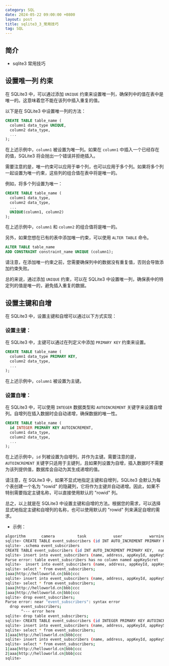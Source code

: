 ```yaml
---
category: SQL
date: 2024-05-22 09:00:00 +0800
layout: post
title: sqlite3_3_常用技巧
tag: SQL
---
```

## 简介

+ sqlite3 常用技巧

## 设置唯一列 约束

在 SQLite3 中，可以通过添加 `UNIQUE` 约束来设置唯一列，确保列中的值在表中是唯一的。这意味着您不能在该列中插入重复的值。

以下是在 SQLite3 中设置唯一列的方法：

```sql
CREATE TABLE table_name (
  column1 data_type UNIQUE,
  column2 data_type,
  ...
);
```

在上述示例中，`column1` 被设置为唯一列。如果在 `column1` 中插入一个已经存在的值，SQLite3 将会抛出一个错误并拒绝插入。

需要注意的是，唯一约束可以应用于单个列，也可以应用于多个列。如果将多个列一起设置为唯一约束，这些列的组合值在表中将是唯一的。

例如，将多个列设置为唯一：

```sql
CREATE TABLE table_name (
  column1 data_type,
  column2 data_type,
  ...
  UNIQUE(column1, column2)
);
```

在上述示例中，`column1` 和 `column2` 的组合值将是唯一的。

另外，如果您想在已有的表中添加唯一约束，可以使用 `ALTER TABLE` 命令。

```sql
ALTER TABLE table_name
ADD CONSTRAINT constraint_name UNIQUE (column1);
```

请注意，在添加唯一约束之前，您需要确保列中的数据没有重复值，否则会导致添加约束失败。

总的来说，通过添加 `UNIQUE` 约束，可以在 SQLite3 中设置唯一列，确保表中的特定列的值是唯一的，避免插入重复的数据。

## 设置主键和自增

在 SQLite3 中，设置主键和自增可以通过以下方式实现：

### 设置主键：
在 SQLite3 中，主键可以通过在列定义中添加 `PRIMARY KEY` 约束来设置。

```sql
CREATE TABLE table_name (
  column1 data_type PRIMARY KEY,
  column2 data_type,
  ...
);
```

在上述示例中，`column1` 被设置为主键。

### 设置自增：
在 SQLite3 中，可以使用 `INTEGER` 数据类型和 `AUTOINCREMENT` 关键字来设置自增列。自增列在插入数据时会自动递增，确保数据的唯一性。

```sql
CREATE TABLE table_name (
  id INTEGER PRIMARY KEY AUTOINCREMENT,
  column1 data_type,
  column2 data_type,
  ...
);
```

在上述示例中，`id` 列被设置为自增列，并作为主键。需要注意的是，`AUTOINCREMENT` 关键字只适用于主键列，且如果列设置为自增，插入数据时不需要为该列提供值，数据库会自动为其生成递增的值。

请注意，在 SQLite3 中，如果不显式地指定主键和自增列，SQLite3 会默认为每个表创建一个名为 "rowid" 的隐藏列，它将作为主键并自动递增。因此，如果不特别需要指定主键名称，可以直接使用默认的 "rowid" 列。

总之，以上就是在 SQLite3 中设置主键和自增的方法。根据您的需求，可以选择显式地指定主键和自增列的名称，也可以使用默认的 "rowid" 列来满足自增的需求。

+ 示例：
```bash 
algorithm       camera          task            user            warning_record
sqlite> CREATE TABLE event_subscribers (id INT AUTO_INCREMENT PRIMARY KEY,  name TEXT, address TEXT, appKeyId TEXT, appKeySecret TEXT);
sqlite> .schema event_subscribers 
CREATE TABLE event_subscribers (id INT AUTO_INCREMENT PRIMARY KEY,  name TEXT, address TEXT, appKeyId TEXT, appKeySecret TEXT);
sqlite> insert into event_subscribers (name, address, appKeyId, appKeyScret) values ("aaa", "http://helloworld.cn", "bbb", "ccc");
Parse error: table event_subscribers has no column named appKeyScret
sqlite>  insert into event_subscribers (name, address, appKeyId, appKeySecret) values ("aaa", "http://helloworld.cn", "bbb", "ccc");
sqlite> select * from event_subscribers;
|aaa|http://helloworld.cn|bbb|ccc
sqlite> insert into event_subscribers (name, address, appKeyId, appKeySecret) values ("aaa", "http://helloworld.cn", "bbb", "ccc");
sqlite> select * from event_subscribers;
|aaa|http://helloworld.cn|bbb|ccc
|aaa|http://helloworld.cn|bbb|ccc
sqlite> drop event_subscribers;
Parse error: near "event_subscribers": syntax error
  drop event_subscribers;
       ^--- error here
sqlite> drop table event_subscribers;
sqlite> CREATE TABLE event_subscribers (id INTEGER PRIMARY KEY AUTOINCREMENT, name TEXT, address TEXT, appKeyId TEXT, appKeySecret TEXT);
sqlite> insert into event_subscribers (name, address, appKeyId, appKeySecret) values ("aaa", "http://helloworld.cn", "bbb", "ccc");
sqlite> select * from event_subscribers;
1|aaa|http://helloworld.cn|bbb|ccc
sqlite> insert into event_subscribers (name, address, appKeyId, appKeySecret) values ("aaa", "http://helloworld.cn", "bbb", "ccc");
sqlite> select * from event_subscribers;
1|aaa|http://helloworld.cn|bbb|ccc
2|aaa|http://helloworld.cn|bbb|ccc
sqlite> 
```